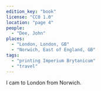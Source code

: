 ```yaml
---
edition_key: "book"
license: "CC0 1.0"
location: "page 4"
people:
  - "Dee, John"
places:
  - "London, London, GB"
  - "Norwich, East of England, GB"
tags:
  - "printing Imperium Brytanicum"
  - "travel"
---
```

I cam to London from
Norwich.
